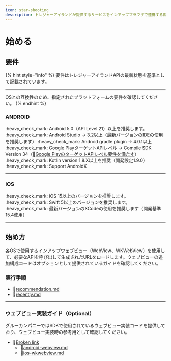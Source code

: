 ```yaml
---
icon: star-shooting
description: トレジャーアイランドが提供するサービスをインアップブラウザで連携する際に必要な設定について説明します。
---
```


# 始める

## 要件

{% hint style="info" %}
要件はトレジャーアイランドAPIの最新状態を基準として記載されています。

***

OSとの互換性のため、指定されたプラットフォームの要件を確認してください。
{% endhint %}

### ANDROID

:heavy\_check\_mark: Android 5.0（API Level 21）以上を推奨します。 :heavy\_check\_mark: Android Studio -> 3.2以上（最新バージョンのIDEの使用を推奨します） :heavy\_check\_mark: Android gradle plugin -> 4.0.1以上 :heavy\_check\_mark:️ Google PlayターゲットAPIレベル -> Compile SDK Version 34（:link:[Google PlayのターゲットAPIレベル要件を満たす](https://developer.android.com/google/play/requirements/target-sdk?hl=ja)） :heavy\_check\_mark:️ Kotlin version 1.8.X以上を推奨（開発設定1.9.0） :heavy\_check\_mark:️ Support AndroidX

***

### iOS

:heavy\_check\_mark: iOS 15以上のバージョンを推奨します。 :heavy\_check\_mark: Swift 5以上のバージョンを推奨します。 :heavy\_check\_mark: 最新バージョンのXCodeの使用を推奨します（開発基準15.4使用）

***

## 始め方

各OSで使用するインアップウェブビュー（WebView、WKWebView）を使用して、必要なAPIを呼び出して生成されたURLをロードします。ウェブビューの追加構成コードはオプションとして提供されているガイドを確認してください。

### 実行手順

* :link:[recommendation.md](channeling/recommendation.md "mention")
* :link:[recently.md](channeling/recently.md "mention")

***

### ウェブビュー実装ガイド（Optional）

グルーカンパニーではSDKで使用されているウェブビュー実装コードを提供しており、ウェブビュー実装時の参考用として確認してください。

* :link:[Broken link](broken-reference "mention")
  * :link:[android-webview.md](../webview-config/android-webview.md "mention")
  * :link:[ios-wkwebview.md](../webview-config/ios-wkwebview.md "mention")
